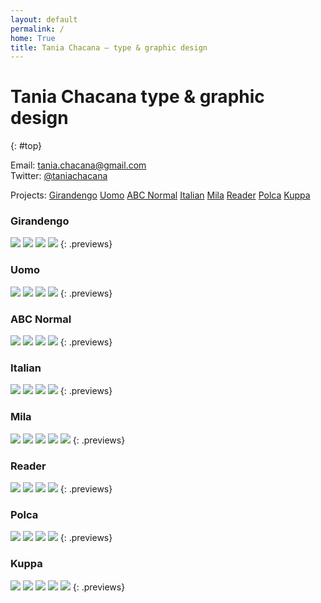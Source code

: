 ```yaml
---
layout: default
permalink: /
home: True
title: Tania Chacana – type & graphic design
---
```


# Tania Chacana __type & graphic design__
{: #top}

Email: <tania.chacana@gmail.com>  
Twitter: [@taniachacana](http://twitter.com/taniachacana)

Projects: [Girandengo](#girandengo) [Uomo](#uomo) [ABC Normal](#abc-normal) [Italian](#italian) [Mila](#mila) [Reader](#reader) [Polca](#polca) [Kuppa](#kuppa)

### Girandengo

![](/assets/portfolio/portfolio_girandengo_1.svg)
![](/assets/portfolio/portfolio_girandengo_2.svg)
![](/assets/portfolio/portfolio_girandengo_3.svg)
![](/assets/portfolio/portfolio_girandengo_4.svg)
{: .previews}

### Uomo

![](/assets/portfolio/portfolio_uomo_1.svg)
![](/assets/portfolio/portfolio_uomo_2.svg)
![](/assets/portfolio/portfolio_uomo_3.svg)
![](/assets/portfolio/portfolio_uomo_4.svg)
{: .previews}

### ABC Normal

![](/assets/portfolio/portfolio_abc-normal_1.svg)
![](/assets/portfolio/portfolio_abc-normal_2.svg)
![](/assets/portfolio/portfolio_abc-normal_3.svg)
![](/assets/portfolio/portfolio_abc-normal_4.svg)
{: .previews}

### Italian

![](/assets/portfolio/portfolio_italian_1.svg)
![](/assets/portfolio/portfolio_italian_2.svg)
![](/assets/portfolio/portfolio_italian_3.svg)
![](/assets/portfolio/portfolio_italian_4.svg)
{: .previews}

### Mila

![](/assets/portfolio/portfolio_mila_1.svg)
![](/assets/portfolio/portfolio_mila_2.svg)
![](/assets/portfolio/portfolio_mila_3.svg)
![](/assets/portfolio/portfolio_mila_4.svg)
![](/assets/portfolio/portfolio_mila_5.svg)
{: .previews}

### Reader

![](/assets/portfolio/portfolio_reader_1.svg)
![](/assets/portfolio/portfolio_reader_2.svg)
![](/assets/portfolio/portfolio_reader_3.svg)
![](/assets/portfolio/portfolio_reader_4.svg)
{: .previews}

### Polca

![](/assets/portfolio/portfolio_polca_1.svg)
![](/assets/portfolio/portfolio_polca_2.svg)
![](/assets/portfolio/portfolio_polca_3.svg)
![](/assets/portfolio/portfolio_polca_4.svg)
{: .previews}

### Kuppa

![](/assets/portfolio/portfolio_kuppa_1.svg)
![](/assets/portfolio/portfolio_kuppa_2.svg)
![](/assets/portfolio/portfolio_kuppa_3.svg)
![](/assets/portfolio/portfolio_kuppa_4.svg)
![](/assets/portfolio/portfolio_kuppa_5.svg)
{: .previews}
